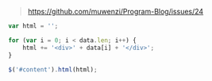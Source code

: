 > https://github.com/muwenzi/Program-Blog/issues/24
``` javascript
var html = '';

for (var i = 0; i < data.len; i++) {
    html += '<div>' + data[i] + '</div>';
}

$('#content').html(html);
```
